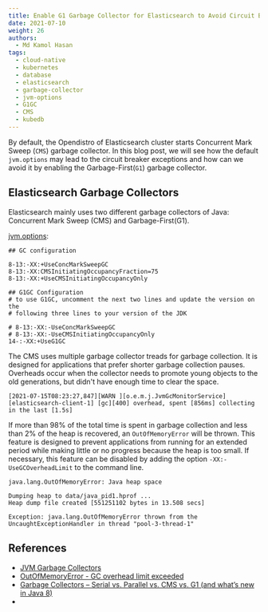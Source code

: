 ```yaml
---
title: Enable G1 Garbage Collector for Elasticsearch to Avoid Circuit Breaker Exceptions
date: 2021-07-10
weight: 26
authors:
  - Md Kamol Hasan
tags:
  - cloud-native
  - kubernetes
  - database
  - elasticsearch
  - garbage-collector
  - jvm-options
  - G1GC
  - CMS
  - kubedb
---
```



By default, the Opendistro of Elasticsearch cluster starts Concurrent Mark Sweep (`CMS`) garbage collector. In this blog post, we will see how the default `jvm.options` may lead to the circuit breaker exceptions and how can we avoid it by enabling the Garbage-First(`G1`) garbage collector.

## Elasticsearch Garbage Collectors

Elasticsearch mainly uses two different garbage collectors of Java: Concurrent Mark Sweep (CMS) and Garbage-First(G1).

[jvm.options](https://github.com/elastic/elasticsearch/blob/v7.13.3/distribution/src/config/jvm.options):

```options
## GC configuration

8-13:-XX:+UseConcMarkSweepGC
8-13:-XX:CMSInitiatingOccupancyFraction=75
8-13:-XX:+UseCMSInitiatingOccupancyOnly

## G1GC Configuration
# to use G1GC, uncomment the next two lines and update the version on the
# following three lines to your version of the JDK

# 8-13:-XX:-UseConcMarkSweepGC
# 8-13:-XX:-UseCMSInitiatingOccupancyOnly
14-:-XX:+UseG1GC
```

The CMS uses multiple garbage collector treads for garbage collection. It is designed for applications that prefer shorter garbage collection pauses. Overheads occur when the collector needs to promote young objects to the old generations, but didn't have enough time to clear the space.

```log
[2021-07-15T08:23:27,847][WARN ][o.e.m.j.JvmGcMonitorService] [elasticsearch-client-1] [gc][400] overhead, spent [856ms] collecting in the last [1.5s] 
```

If more than 98% of the total time is spent in garbage collection and less than 2% of the heap is recovered, an `OutOfMemoryError` will be thrown. This feature is designed to prevent applications from running for an extended period while making little or no progress because the heap is too small. If necessary, this feature can be disabled by adding the option `-XX:-UseGCOverheadLimit` to the command line.

```log
java.lang.OutOfMemoryError: Java heap space 

Dumping heap to data/java_pid1.hprof ... 
Heap dump file created [551251102 bytes in 13.508 secs] 
 
Exception: java.lang.OutOfMemoryError thrown from the UncaughtExceptionHandler in thread "pool-3-thread-1" 
```

## References

- [JVM Garbage Collectors](https://www.baeldung.com/jvm-garbage-collectors)
- [OutOfMemoryError - GC overhead limit exceeded](https://www.petefreitag.com/item/746.cfm)
- [Garbage Collectors – Serial vs. Parallel vs. CMS vs. G1 (and what’s new in Java 8)](https://www.overops.com/blog/garbage-collectors-serial-vs-parallel-vs-cms-vs-the-g1-and-whats-new-in-java-8/)
- []()